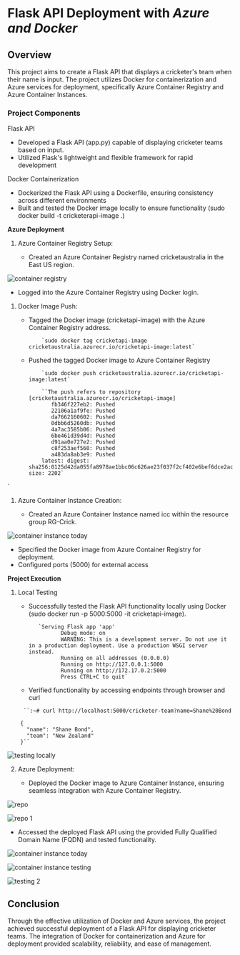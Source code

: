 #        ****Flask API Deployment with _Azure and Docker_****



##    **Overview**

This project aims to create a Flask API that displays a cricketer's team when their name is input. The project utilizes Docker for containerization and Azure services for deployment, specifically Azure Container Registry and Azure Container Instances.

### **Project Components**

Flask API

- Developed a Flask API (app.py) capable of displaying cricketer teams based on input.
- Utilized Flask's lightweight and flexible framework for rapid development

Docker Containerization

- Dockerized the Flask API using a Dockerfile, ensuring consistency across different environments
- Built and tested the Docker image locally to ensure functionality (sudo docker build -t cricketerapi-image .)

**Azure Deployment**

1. Azure Container Registry Setup:

   - Created an Azure Container Registry named cricketaustralia in the East US region.

![container registry](https://github.com/Shahanaz-M-Meera/Flask-api-cricketteam/assets/163439731/7827f883-1629-4ee6-9dcd-0da43f4aa8eb)


   - Logged into the Azure Container Registry using Docker login.

1. Docker Image Push:

   - Tagged the Docker image (cricketapi-image) with the Azure Container Registry address.

             `sudo docker tag cricketapi-image cricketaustralia.azurecr.io/cricketapi-image:latest`

   - Pushed the tagged Docker image to Azure Container Registry

             `sudo docker push cricketaustralia.azurecr.io/cricketapi-image:latest`

             ``The push refers to repository [cricketaustralia.azurecr.io/cricketapi-image]
                fb346f227eb2: Pushed 
                22106a1af9fe: Pushed 
                da7662160602: Pushed 
                0dbb6d5260db: Pushed 
                4a7ac3585b06: Pushed 
                6be461d39d4d: Pushed 
                d91aa0e727e2: Pushed 
                c8f253aef560: Pushed 
                a483da8ab3e9: Pushed 
             latest: digest: sha256:0125d42da055fa8978ae1bbc06c626ae23f037f2cf402e6bef6dce2ace6cf999 size: 2202`
`
1. Azure Container Instance Creation:

   - Created an Azure Container Instance named icc within the resource group RG-Crick.

![container instance today](https://github.com/Shahanaz-M-Meera/Flask-api-cricketteam/assets/163439731/35c7c926-4cb9-4133-9175-752c90f815a0)


   - Specified the Docker image from Azure Container Registry for deployment.
   - Configured ports (5000) for external access

**Project Execution**

1. Local Testing

   - Successfully tested the Flask API functionality locally using Docker (sudo docker run -p 5000:5000 -it cricketapi-image).

            `Serving Flask app 'app'
                   Debug mode: on
                   WARNING: This is a development server. Do not use it in a production deployment. Use a production WSGI server instead.
                   Running on all addresses (0.0.0.0)
                   Running on http://127.0.0.1:5000
                   Running on http://172.17.0.2:5000
                   Press CTRL+C to quit`

   - Verified functionality by accessing endpoints through browser and curl

`     ``:~# curl http://localhost:5000/cricketer-team?name=Shane%20Bond`

        {
          "name": "Shane Bond",
          "team": "New Zealand"
        }``

![testing locally](https://github.com/Shahanaz-M-Meera/Flask-api-cricketteam/assets/163439731/7824d91b-69a5-482d-b685-44ec36b897b3)



2. Azure Deployment:

   - Deployed the Docker image to Azure Container Instance, ensuring seamless integration with Azure Container Registry.

  ![repo](https://github.com/Shahanaz-M-Meera/Flask-api-cricketteam/assets/163439731/272616e1-25e7-452b-aed1-eec79b23f790)

![repo 1](https://github.com/Shahanaz-M-Meera/Flask-api-cricketteam/assets/163439731/2f38d25d-6f07-466c-96e5-45a2dc5d15b3)

   - Accessed the deployed Flask API using the provided Fully Qualified Domain Name (FQDN) and tested functionality.

![container instance today](https://github.com/Shahanaz-M-Meera/Flask-api-cricketteam/assets/163439731/6076397c-27bb-4628-bd3d-f9b79e0ff375)

![container instance testing](https://github.com/Shahanaz-M-Meera/Flask-api-cricketteam/assets/163439731/36413514-9c93-44c2-acfe-9b74d5e119b5)

![testing 2](https://github.com/Shahanaz-M-Meera/Flask-api-cricketteam/assets/163439731/d3d5edde-e032-404d-892d-fb9ec5afec8d)


## Conclusion

Through the effective utilization of Docker and Azure services, the project achieved successful deployment of a Flask API for displaying cricketer teams. The integration of Docker for containerization and Azure for deployment provided scalability, reliability, and ease of management.
